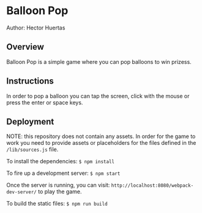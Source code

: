 # Balloon Pop
Author: Hector Huertas

## Overview
Balloon Pop is a simple game where you can pop balloons to win prizess.

## Instructions
In order to pop a balloon you can tap the screen, click with the mouse or press the enter or space keys.

## Deployment

NOTE: this repository does not contain any assets. In order for the game to work you need to provide assets or placeholders for the files defined in the `/lib/sources.js` file.

To install the dependencies: `$ npm install `

To fire up a development server: `$ npm start`

Once the server is running, you can visit: `http://localhost:8080/webpack-dev-server/` to play the game.

To build the static files: `$ npm run build `
